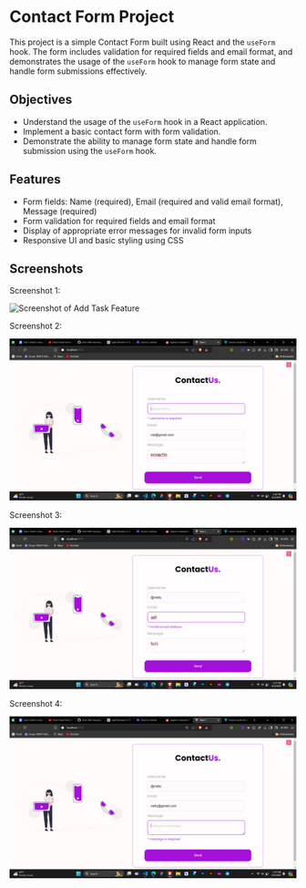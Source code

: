 
  <h1>Contact Form Project</h1>
  <p>This project is a simple Contact Form built using React and the <code>useForm</code> hook. The form includes validation for required fields and email format, and demonstrates the usage of the <code>useForm</code> hook to manage form state and handle form submissions effectively.</p>

  <h2>Objectives</h2>
  <ul>
    <li>Understand the usage of the <code>useForm</code> hook in a React application.</li>
    <li>Implement a basic contact form with form validation.</li>
    <li>Demonstrate the ability to manage form state and handle form submission using the <code>useForm</code> hook.</li>
  </ul>

  <h2>Features</h2>
  <ul>
    <li>Form fields: Name (required), Email (required and valid email format), Message (required)</li>
    <li>Form validation for required fields and email format</li>
    <li>Display of appropriate error messages for invalid form inputs</li>
    <li>Responsive UI and basic styling using CSS</li>
  </ul>
  <h2>Screenshots</h2>
    <p>Screenshot 1:</p>
    <img src="/Task-5/asset/Screenshot-1.png" alt="Screenshot of Add Task Feature" />
    <p>Screenshot 2:</p>
    <img src="/Task-5/src/assets/Screenshot-2.png" alt="Screenshot of Edit Task Feature" />
    <p>Screenshot 3:</p>
    <img src="/Task-5/src/assets/Screenshot-3.png" alt="Screenshot of Edit Task Feature" />
    <p>Screenshot 4:</p>
    <img src="/Task-5/src/assets/Screenshot-4.png" alt="Screenshot of Edit Task Feature" />
